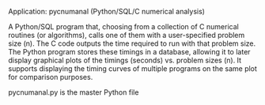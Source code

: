 Application: pycnumanal  (Python/SQL/C numerical analysis)

A Python/SQL program that, choosing from a collection of C numerical routines (or algorithms), calls one of them with a user-specified problem size (n). The C code outputs the time required to run with that problem size. The Python program stores these timings in a database, allowing it to later display graphical plots of the timings (seconds) vs. problem sizes (n). It supports displaying the timing curves of multiple programs on the same plot for comparison purposes.

pycnumanal.py is the master Python file

